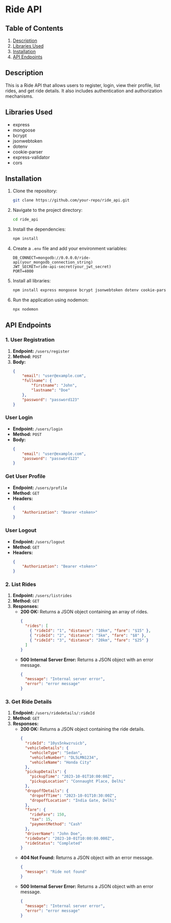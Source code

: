 # Ride API

## Table of Contents
1. [Description](#description)
2. [Libraries Used](#libraries-used)
3. [Installation](#installation)
4. [API Endpoints](#api-endpoints)

## Description
This is a Ride API that allows users to register, login, view their profile, list rides, and get ride details. It also includes authentication and authorization mechanisms.

## Libraries Used
- express
- mongoose
- bcrypt
- jsonwebtoken
- dotenv
- cookie-parser
- express-validator
- cors

## Installation
1. Clone the repository:
    ```bash
    git clone https://github.com/your-repo/ride_api.git
    ```
2. Navigate to the project directory:
    ```bash
    cd ride_api
    ```
3. Install the dependencies:
    ```bash
    npm install
    ```
4. Create a `.env` file and add your environment variables:
    ```env
    DB_CONNECT=mongodb://0.0.0.0/ride-api(your_mongodb_connection_string)
    JWT_SECRET=ride-api-secret(your_jwt_secret)
    PORT=4000
    ```
5. Install all libraries:
    ```bash
    npm install express mongoose bcrypt jsonwebtoken dotenv cookie-parser express-validator cors
    ```
6. Run the application using nodemon:
    ```bash
    npx nodemon
    ```

## API Endpoints

### 1. User Registration
1. **Endpoint:** `/users/register`
2. **Method:** `POST`
3. **Body:**
    ```json
    {
        "email": "user@example.com",
        "fullname": {
            "firstname": "John",
            "lastname": "Doe"
        },
        "password": "password123"
    }
    ```

### User Login
- **Endpoint:** `/users/login`
- **Method:** `POST`
- **Body:**
    ```json
    {
        "email": "user@example.com",
        "password": "password123"
    }
    ```

### Get User Profile
- **Endpoint:** `/users/profile`
- **Method:** `GET`
- **Headers:**
    ```json
    {
        "Authorization": "Bearer <token>"
    }
    ```

### User Logout
- **Endpoint:** `/users/logout`
- **Method:** `GET`
- **Headers:**
    ```json
    {
        "Authorization": "Bearer <token>"
    }
    ```

### 2. List Rides
1. **Endpoint:** `/users/listrides`
2. **Method:** `GET`
3. **Responses:**
    - **200 OK:** Returns a JSON object containing an array of rides.
      ```json
      {
        "rides": [
          { "rideId": "1", "distance": "10km", "fare": "$15" },
          { "rideId": "2", "distance": "5km", "fare": "$8" },
          { "rideId": "3", "distance": "20km", "fare": "$25" }
        ]
      }
      ```
    - **500 Internal Server Error:** Returns a JSON object with an error message.
      ```json
      {
        "message": "Internal server error",
        "error": "error message"
      }
      ```

### 3. Get Ride Details
1. **Endpoint:** `/users/ridedetails/:rideId`
2. **Method:** `GET`
3. **Responses:**
    - **200 OK:** Returns a JSON object containing the ride details.
      ```json
      {
        "rideId": "10ys5nkwzruicb",
        "vehicleDetails": {
          "vehicleType": "Sedan",
          "vehicleNumber": "DL5LMN1234",
          "vehicleName": "Honda City"
        },
        "pickupDetails": {
          "pickupTime": "2023-10-01T10:00:00Z",
          "pickupLocation": "Connaught Place, Delhi"
        },
        "dropoffDetails": {
          "dropoffTime": "2023-10-01T10:30:00Z",
          "dropoffLocation": "India Gate, Delhi"
        },
        "fare": {
          "rideFare": 150,
          "tax": 15,
          "paymentMethod": "Cash"
        },
        "driverName": "John Doe",
        "rideDate": "2023-10-01T10:00:00.000Z",
        "rideStatus": "Completed"
      }
      ```
    - **404 Not Found:** Returns a JSON object with an error message.
      ```json
      {
        "message": "Ride not found"
      }
      ```
    - **500 Internal Server Error:** Returns a JSON object with an error message.
      ```json
      {
        "message": "Internal server error",
        "error": "error message"
      }
      ```